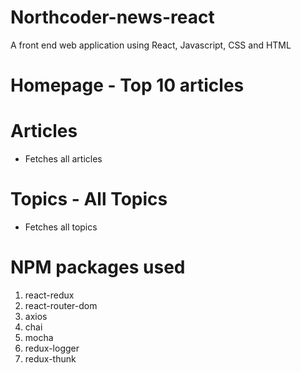 # Northcoder-news-react
A front end web application using React, Javascript, CSS and HTML

# Homepage - Top 10 articles

# Articles 
- Fetches all articles

# Topics - All Topics
- Fetches all topics

# NPM packages used
1. react-redux
2. react-router-dom
3. axios
4. chai
5. mocha
6. redux-logger
7. redux-thunk
